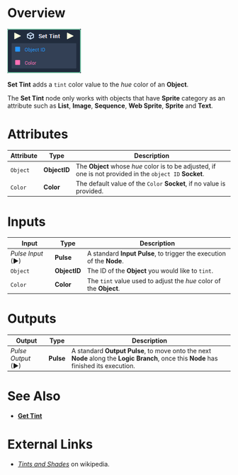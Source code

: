 # Overview

![The Set Tint Node.](../../../.gitbook/assets/toolbox/incari/object/set-tint.PNG)

**Set Tint** adds a `tint` color value to the *hue* color of an **Object**.

The **Set Tint** node only works with objects that have **Sprite** category as an attribute such as **List**, **Image**, **Sequence**, **Web Sprite**, **Sprite** and **Text**.

# Attributes

|Attribute|Type|Description|
|---|---|---|
|`Object`|**ObjectID**|The **Object** whose *hue* color is to be adjusted, if one is not provided in the `object ID` **Socket**.|
|`Color`|**Color**|The default value of the `Color` **Socket**, if no value is provided.|

# Inputs

|Input|Type|Description|
|---|---|---|
|*Pulse Input* (►)|**Pulse**|A standard **Input Pulse**, to trigger the execution of the **Node**.|
|`Object`|**ObjectID**|The ID of the **Object** you would like to `tint`.|
|`Color`|**Color**|The `tint` value used to adjust the *hue* color of the **Object**.|

# Outputs

|Output|Type|Description|
|---|---|---|
|*Pulse Output* (►)|**Pulse**|A standard **Output Pulse**, to move onto the next **Node** along the **Logic Branch**, once this **Node** has finished its execution.|

# See Also
- [**Get Tint**](get-tint.md)

# External Links
- [*Tints and Shades*](https://en.wikipedia.org/wiki/Tints_and_shades) on wikipedia.

